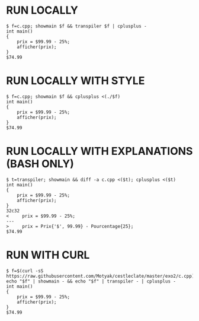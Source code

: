# RUN LOCALLY
```console
$ f=c.cpp; showmain $f && transpiler $f | cplusplus -
int main()
{
    prix = $99.99 - 25%;
    afficher(prix);
}
$74.99
```

# RUN LOCALLY WITH STYLE
```console
$ f=c.cpp; showmain $f && cplusplus <(./$f)
int main()
{
    prix = $99.99 - 25%;
    afficher(prix);
}
$74.99
```

# RUN LOCALLY WITH EXPLANATIONS (BASH ONLY)
```console
$ t=transpiler; showmain && diff -a c.cpp <($t); cplusplus <($t)
int main()
{
    prix = $99.99 - 25%;
    afficher(prix);
}
32c32
<     prix = $99.99 - 25%;
---
>     prix = Prix{'$', 99.99} - Pourcentage{25};
$74.99
```

# RUN WITH CURL
```console
$ f=$(curl -sS https://raw.githubusercontent.com/Motyak/cestleclate/master/exo2/c.cpp); echo "$f" | showmain - && echo "$f" | transpiler - | cplusplus -
int main()
{
    prix = $99.99 - 25%;
    afficher(prix);
}
$74.99
```
